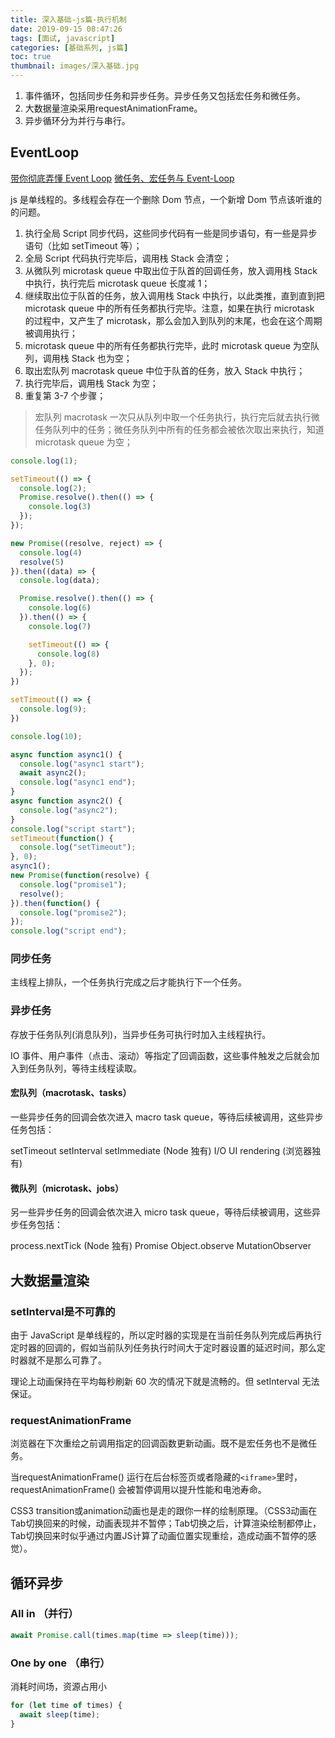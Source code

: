 ```yaml
---
title: 深入基础-js篇-执行机制
date: 2019-09-15 08:47:26
tags: [面试, javascript]
categories: [基础系列, js篇]
toc: true
thumbnail: images/深入基础.jpg
---
```


1. 事件循环，包括同步任务和异步任务。异步任务又包括宏任务和微任务。
2. 大数据量渲染采用requestAnimationFrame。
3. 异步循环分为并行与串行。

<!-- more -->

## EventLoop

[带你彻底弄懂 Event Loop](https://juejin.im/post/5b8f76675188255c7c653811)
[微任务、宏任务与 Event-Loop](https://juejin.im/post/5b73d7a6518825610072b42b)

js 是单线程的。多线程会存在一个删除 Dom 节点，一个新增 Dom 节点该听谁的的问题。

1. 执行全局 Script 同步代码，这些同步代码有一些是同步语句，有一些是异步语句（比如 setTimeout 等）；
2. 全局 Script 代码执行完毕后，调用栈 Stack 会清空；
3. 从微队列 microtask queue 中取出位于队首的回调任务，放入调用栈 Stack 中执行，执行完后 microtask queue 长度减 1；
4. 继续取出位于队首的任务，放入调用栈 Stack 中执行，以此类推，直到直到把 microtask queue 中的所有任务都执行完毕。注意，如果在执行 microtask 的过程中，又产生了 microtask，那么会加入到队列的末尾，也会在这个周期被调用执行；
5. microtask queue 中的所有任务都执行完毕，此时 microtask queue 为空队列，调用栈 Stack 也为空；
6. 取出宏队列 macrotask queue 中位于队首的任务，放入 Stack 中执行；
7. 执行完毕后，调用栈 Stack 为空；
8. 重复第 3-7 个步骤；

> 宏队列 macrotask 一次只从队列中取一个任务执行，执行完后就去执行微任务队列中的任务；微任务队列中所有的任务都会被依次取出来执行，知道 microtask queue 为空；

```js
console.log(1);

setTimeout(() => {
  console.log(2);
  Promise.resolve().then(() => {
    console.log(3)
  });
});

new Promise((resolve, reject) => {
  console.log(4)
  resolve(5)
}).then((data) => {
  console.log(data);

  Promise.resolve().then(() => {
    console.log(6)
  }).then(() => {
    console.log(7)

    setTimeout(() => {
      console.log(8)
    }, 0);
  });
})

setTimeout(() => {
  console.log(9);
})

console.log(10);
```

```js
async function async1() {
  console.log("async1 start");
  await async2();
  console.log("async1 end");
}
async function async2() {
  console.log("async2");
}
console.log("script start");
setTimeout(function() {
  console.log("setTimeout");
}, 0);
async1();
new Promise(function(resolve) {
  console.log("promise1");
  resolve();
}).then(function() {
  console.log("promise2");
});
console.log("script end");
```

### 同步任务

主线程上排队，一个任务执行完成之后才能执行下一个任务。

### 异步任务

存放于任务队列(消息队列)，当异步任务可执行时加入主线程执行。

IO 事件、用户事件（点击、滚动）等指定了回调函数，这些事件触发之后就会加入到任务队列，等待主线程读取。

#### 宏队列（macrotask、tasks）

一些异步任务的回调会依次进入 macro task queue，等待后续被调用，这些异步任务包括：

setTimeout
setInterval
setImmediate (Node 独有)
I/O
UI rendering (浏览器独有)

#### 微队列（microtask、jobs）

另一些异步任务的回调会依次进入 micro task queue，等待后续被调用，这些异步任务包括：

process.nextTick (Node 独有)
Promise
Object.observe
MutationObserver

## 大数据量渲染

### setInterval是不可靠的

由于 JavaScript 是单线程的，所以定时器的实现是在当前任务队列完成后再执行定时器的回调的，假如当前队列任务执行时间大于定时器设置的延迟时间，那么定时器就不是那么可靠了。

理论上动画保持在平均每秒刷新 60 次的情况下就是流畅的。但 setInterval 无法保证。

### requestAnimationFrame

浏览器在下次重绘之前调用指定的回调函数更新动画。既不是宏任务也不是微任务。

当requestAnimationFrame() 运行在后台标签页或者隐藏的`<iframe>`里时，requestAnimationFrame() 会被暂停调用以提升性能和电池寿命。

CSS3 transition或animation动画也是走的跟你一样的绘制原理。（CSS3动画在Tab切换回来的时候，动画表现并不暂停；Tab切换之后，计算渲染绘制都停止，Tab切换回来时似乎通过内置JS计算了动画位置实现重绘，造成动画不暂停的感觉）。

## 循环异步

### All in （并行）

```js
await Promise.call(times.map(time => sleep(time)));
```

### One by one （串行）

消耗时间场，资源占用小

```js
for (let time of times) {
  await sleep(time);
}
```
